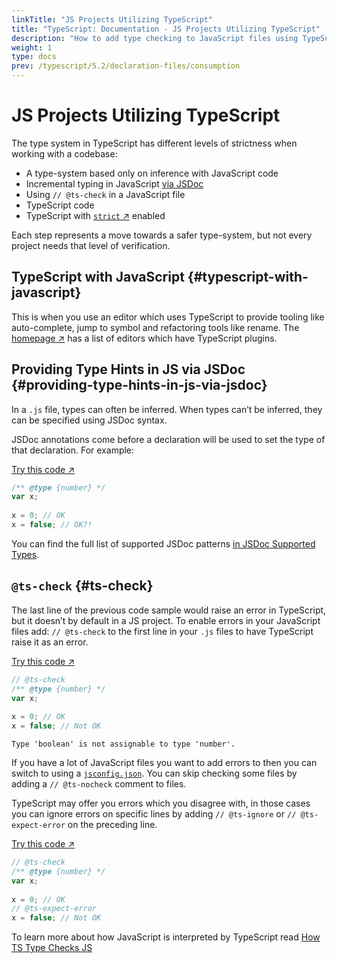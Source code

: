 ```yaml
---
linkTitle: "JS Projects Utilizing TypeScript"
title: "TypeScript: Documentation - JS Projects Utilizing TypeScript"
description: "How to add type checking to JavaScript files using TypeScript"
weight: 1
type: docs
prev: /typescript/5.2/declaration-files/consumption
---
```


# JS Projects Utilizing TypeScript

The type system in TypeScript has different levels of strictness when working with a codebase:

- A type-system based only on inference with JavaScript code
- Incremental typing in JavaScript [via JSDoc](/typescript/5.2/javascript/jsdoc-reference)
- Using `// @ts-check` in a JavaScript file
- TypeScript code
- TypeScript with [`strict` ↗](https://www.typescriptlang.org/tsconfig.html#strict) enabled

Each step represents a move towards a safer type-system, but not every project needs that level of verification.

## TypeScript with JavaScript {#typescript-with-javascript}

This is when you use an editor which uses TypeScript to provide tooling like auto-complete, jump to symbol and refactoring tools like rename.
The [homepage ↗](https://www.typescriptlang.org/.html) has a list of editors which have TypeScript plugins.

## Providing Type Hints in JS via JSDoc {#providing-type-hints-in-js-via-jsdoc}

In a `.js` file, types can often be inferred. When types can’t be inferred, they can be specified using JSDoc syntax.

JSDoc annotations come before a declaration will be used to set the type of that declaration. For example:

[Try this code ↗](https://www.typescriptlang.org/play/#code/PQKhAIAEBcE8AcCm4DeA7ArgWwEaIE4C+4IwAUAG4CG+4AHgNxll3gC84ADA+MMOAHkA0i3bgAZlQA2AZ0Q8+goQH4AhEA)

```js
/** @type {number} */
var x;
 
x = 0; // OK
x = false; // OK?!
```

You can find the full list of supported JSDoc patterns [in JSDoc Supported Types](/typescript/5.2/javascript/jsdoc-reference).

## `@ts-check` {#ts-check}

The last line of the previous code sample would raise an error in TypeScript, but it doesn’t by default in a JS project.
To enable errors in your JavaScript files add: `// @ts-check` to the first line in your `.js` files to have TypeScript raise it as an error.

[Try this code ↗](https://www.typescriptlang.org/play/#code/PTAEAEBcGcFoGMAWBTeBrAUCCyBOuB7XaALlACYBmc8rAKjokgE8AHZUAbwDsBXAWwBGeAL6g6wDADcAhrlAAPANwYMC0AF5QABiWhsAeQDSazaABmMgDbRke7ADkCkUMaA)

```js
// @ts-check
/** @type {number} */
var x;
 
x = 0; // OK
x = false; // Not OK
```

```text {filename="Generated error"}
Type 'boolean' is not assignable to type 'number'.
```

If you have a lot of JavaScript files you want to add errors to then you can switch to using a [`jsconfig.json`](/typescript/5.2/project-configuration/what-is-a-tsconfig-json).
You can skip checking some files by adding a `// @ts-nocheck` comment to files.

TypeScript may offer you errors which you disagree with, in those cases you can ignore errors on specific lines by adding `// @ts-ignore` or `// @ts-expect-error` on the preceding line.

[Try this code ↗](https://www.typescriptlang.org/play/#code/PTAEAEBcGcFoGMAWBTeBrAUMAVNikBPAB2VAG8A7AVwFsAjZAJwF9RtgMA3AQ0dAA8A3Bgz9QAXlAAGQaBCgA8gGksYKHGT8S8SLCaMA9o1ETQAM24AbaMlnyAcgciKlQA)

```js
// @ts-check
/** @type {number} */
var x;
 
x = 0; // OK
// @ts-expect-error
x = false; // Not OK
```

To learn more about how JavaScript is interpreted by TypeScript read [How TS Type Checks JS](/typescript/5.2/javascript/type-checking-javascript-files)
